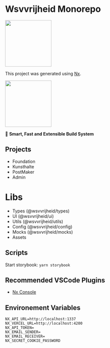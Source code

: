 # Wsvvrijheid Monorepo

<img style="text-align: center;" src="https://wsvvrijheid.nl/images/logo.svg" width="150" />

This project was generated using [Nx](https://nx.dev).

<img src="https://raw.githubusercontent.com/nrwl/nx/master/images/nx-logo.png" width="150" />

🔎 **Smart, Fast and Extensible Build System**

## Projects

- Foundation
- Kunsthalte
- PostMaker
- Admin

# Libs

- Types (@wsvvrijheid/types)
- UI (@wsvvrijheid/ui)
- Utils (@wsvvrijheid/utils)
- Config (@wsvvrijheid/config)
- Mocks (@wsvvrijheid/mocks)
- Assets

## Scripts

Start storybook: `yarn storybook`

## Recommended VSCode Plugins

- [Nx Console](https://marketplace.visualstudio.com/items?itemName=nrwl.angular-console)

## Environement Variables

```
NX_API_URL=http://localhost:1337
NX_VERCEL_URL=http://localhost:4200
NX_API_TOKEN=
NX_EMAIL_SENDER=
NX_EMAIL_RECEIVER=
NX_SECRET_COOKIE_PASSWORD
```
